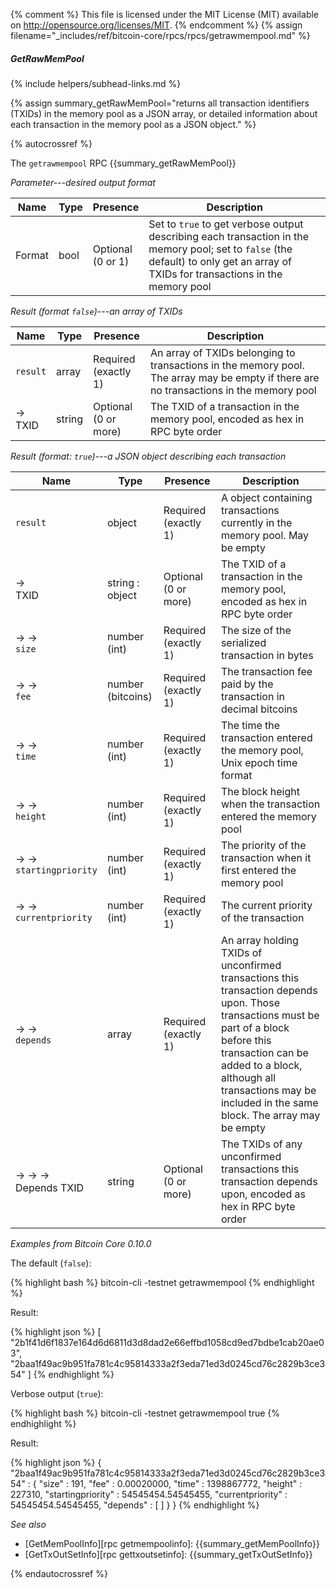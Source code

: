 {% comment %}
This file is licensed under the MIT License (MIT) available on
http://opensource.org/licenses/MIT.
{% endcomment %}
{% assign filename="_includes/ref/bitcoin-core/rpcs/rpcs/getrawmempool.md" %}

##### GetRawMemPool
{% include helpers/subhead-links.md %}

{% assign summary_getRawMemPool="returns all transaction identifiers (TXIDs) in the memory pool as a JSON array, or detailed information about each transaction in the memory pool as a JSON object." %}

{% autocrossref %}

The `getrawmempool` RPC {{summary_getRawMemPool}}

*Parameter---desired output format*

| Name             | Type            | Presence                    | Description
|------------------|-----------------|-----------------------------|----------------
| Format           | bool            | Optional<br>(0 or 1)        | Set to `true` to get verbose output describing each transaction in the memory pool; set to `false` (the default) to only get an array of TXIDs for transactions in the memory pool

*Result (format `false`)---an array of TXIDs*

| Name             | Type            | Presence                    | Description
|------------------|-----------------|-----------------------------|----------------
| `result`         | array           | Required<br>(exactly 1)     | An array of TXIDs belonging to transactions in the memory pool.  The array may be empty if there are no transactions in the memory pool
| →<br>TXID        | string          | Optional<br>(0 or more)     | The TXID of a transaction in the memory pool, encoded as hex in RPC byte order

*Result (format: `true`)---a JSON object describing each transaction*

| Name                      | Type              | Presence                    | Description
|---------------------------|-------------------|-----------------------------|----------------
| `result`                  | object            | Required<br>(exactly 1)     | A object containing transactions currently in the memory pool.  May be empty
| →<br>TXID                 | string : object   | Optional<br>(0 or more)     | The TXID of a transaction in the memory pool, encoded as hex in RPC byte order
| → →<br>`size`             | number (int)      | Required<br>(exactly 1)     | The size of the serialized transaction in bytes
| → →<br>`fee`              | number (bitcoins) | Required<br>(exactly 1)     | The transaction fee paid by the transaction in decimal bitcoins
| → →<br>`time`             | number (int)      | Required<br>(exactly 1)     | The time the transaction entered the memory pool, Unix epoch time format
| → →<br>`height`           | number (int)      | Required<br>(exactly 1)     | The block height when the transaction entered the memory pool
| → →<br>`startingpriority` | number (int)      | Required<br>(exactly 1)     | The priority of the transaction when it first entered the memory pool
| → →<br>`currentpriority`  | number (int)      | Required<br>(exactly 1)     | The current priority of the transaction
| → →<br>`depends`          | array             | Required<br>(exactly 1)     | An array holding TXIDs of unconfirmed transactions this transaction depends upon.  Those transactions must be part of a block before this transaction can be added to a block, although all transactions may be included in the same block.  The array may be empty
| → → →<br>Depends TXID     | string            | Optional (0 or more)        | The TXIDs of any unconfirmed transactions this transaction depends upon, encoded as hex in RPC byte order

*Examples from Bitcoin Core 0.10.0*

The default (`false`):

{% highlight bash %}
bitcoin-cli -testnet getrawmempool
{% endhighlight %}

Result:

{% highlight json %}
[
    "2b1f41d6f1837e164d6d6811d3d8dad2e66effbd1058cd9ed7bdbe1cab20ae03",
    "2baa1f49ac9b951fa781c4c95814333a2f3eda71ed3d0245cd76c2829b3ce354"
]
{% endhighlight %}

Verbose output (`true`):

{% highlight bash %}
bitcoin-cli -testnet getrawmempool true
{% endhighlight %}

Result:

{% highlight json %}
{
    "2baa1f49ac9b951fa781c4c95814333a2f3eda71ed3d0245cd76c2829b3ce354" : {
        "size" : 191,
        "fee" : 0.00020000,
        "time" : 1398867772,
        "height" : 227310,
        "startingpriority" : 54545454.54545455,
        "currentpriority" : 54545454.54545455,
        "depends" : [
        ]
    }
}
{% endhighlight %}

*See also*

* [GetMemPoolInfo][rpc getmempoolinfo]: {{summary_getMemPoolInfo}}
* [GetTxOutSetInfo][rpc gettxoutsetinfo]: {{summary_getTxOutSetInfo}}

{% endautocrossref %}
